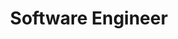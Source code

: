 ---
title: Software Engineer
type: Internship
deadline: 20/2/2023
company: Amazon
logo: /AMZN.png
link: /#
tags: [React,Nodejs,CI/CD]
---